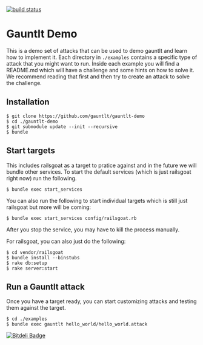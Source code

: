 [![build status](https://travis-ci.org/gauntlt/gauntlt-demo.png)](https://travis-ci.org/gauntlt/gauntlt-demo)

# Gauntlt Demo
This is a demo set of attacks that can be used to demo gauntlt and learn how to implement it. Each directory in `./examples` contains a specific type of attack that you might want to run.  Inside each example you will find a README.md which will have a challenge and some hints on how to solve it.  We recommend reading that first and then try to create an attack to solve the challenge.

## Installation
```
$ git clone https://github.com/gauntlt/gauntlt-demo
$ cd ./gauntlt-demo
$ git submodule update --init --recursive
$ bundle
```
## Start targets
This includes railsgoat as a target to pratice against and in the future we will bundle other services.  To start the default services (which is just railsgoat right now) run the following.
```
$ bundle exec start_services
```

You can also run the following to start individual targets which is still just railsgoat but more will be coming:
```
$ bundle exec start_services config/railsgoat.rb
```
After you stop the service, you may have to kill the process manually.  

For railsgoat, you can also just do the following:
```
$ cd vendor/railsgoat
$ bundle install --binstubs
$ rake db:setup
$ rake server:start
```

## Run a Gauntlt attack
Once you have a target ready, you can start customizing attacks and testing them against the target.
```
$ cd ./examples
$ bundle exec gauntlt hello_world/hello_world.attack
```






[![Bitdeli Badge](https://d2weczhvl823v0.cloudfront.net/gauntlt/gauntlt-demo/trend.png)](https://bitdeli.com/free "Bitdeli Badge")

